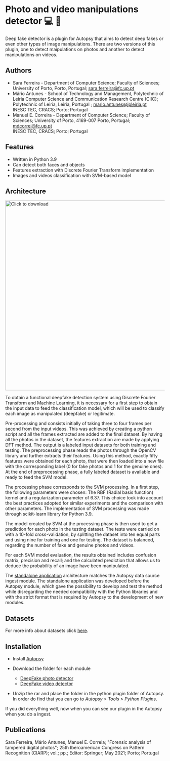 # Photo and video manipulations detector :computer: :mag_right:

Deep fake detector is a plugin for Autopsy that aims to detect deep fakes or even other types of image manipulations.
There are two versions of this plugin, one to detect maipulations on photos and another to detect manipulations on videos.

## Authors

- Sara Ferreira - Department of Computer Science; Faculty of Sciences; University of Porto, Porto, Portugal; sara.ferreira@fc.up.pt
- Mário Antunes - School of Technology and Management, Polytechnic of Leiria Computer Science and Communication Research Centre (CIIC); Polytechnic of Leiria, Leiria, Portugal ; mario.antunes@ipleiria.pt  <br>
  INESC TEC, CRACS; Porto; Portugal
- Manuel E. Correira - Department of Computer Science; Faculty of Sciences; University of Porto, 4169-007 Porto, Portugal;  mdcorrei@fc.up.pt <br>
INESC TEC, CRACS; Porto; Portugal 

## Features

- Written in Python 3.9 
- Can detect both faces and objects
- Features extraction with Discrete Fourier Transform implementation
- Images and videos classification with SVM-based model

## Architecture

<img src="https://github.com/saraferreirascf/Deep-fake-detector/blob/main/images/arquitetura-geral.png" alt="Click to download" width="600"/>

To obtain a functional deepfake detection system using Discrete Fourier Transform and Machine Learning, it is necessary for a first step to obtain the input data to feed the classification model, which will be used to classify each image as manipulated (deepfake) or legitimate. 

Pre-processing and consists initially of taking three to four frames per second from the input videos. This was achieved by creating a python script and all the frames extracted are added to the final dataset.
By having all the photos in the dataset, the features extraction are made by applying DFT method. The output is a labeled input datasets for both training and testing. The preprocessing phase reads the photos through the OpenCV library and further extracts their features. Using this method, exactly fifty features were obtained for each photo, that were then loaded into a new file with the corresponding label (0 for fake photos and 1 for the genuine ones). At the end of preprocessing phase, a fully labeled dataset is available and ready to feed the SVM model.

The processing phase corresponds to the SVM processing. In a first step, the following parameters were chosen: The RBF (Radial basis function) kernel and a regularization parameter of 6.37. This choice took into account the best practices adopted for similar experiments and the comparison with other parameters.
The implementation of SVM processing was made through scikit-learn library for Python 3.9.

The model created by SVM at the processing phase is then used to get a prediction for each photo in the testing dataset. The tests were carried on with a 10-fold cross-validation, by splitting the dataset into ten equal parts and using nine for training and one for testing. The dataset is balanced, regarding the number of fake and genuine photos and videos.

For each SVM model evaluation, the results obtained includes confusion matrix, precision and recall; and the calculated prediction that allows us to deduce the probability of an image have been manipulated.

The <a href="https://github.com/saraferreirascf/Deep-fake-detector/tree/main/Standalone_app" target="_blank">standalone application</a> architecture matches the Autopsy data source ingest module. The standalone application was developed before the Autopsy module, which gave the possibility to develop and test the method while disregarding the needed compatibility with the Python libraries and with the strict format that is required by Autopsy to the development of new modules.

## Datasets

For more info about datasets click <a href="https://github.com/saraferreirascf/Objects-faces-manipulations-dataset" target="_blank">here</a>.


## Installation

- Install <a href="https://www.autopsy.com/download/" target="_blank">Autopsy</a><br/>

<!--After that, you need to download our detector. Click on your prefered software in order to get the correct version for you.<br/>-->


<!--| Windows       | OSX           | Linux  |
| ------------- |:-------------:| -----:|
| <img src="https://github.com/saraferreirascf/Deep-fake-detector/blob/main/images/windows.png" alt="Click to download" width="50" href="https://www.autopsy.com/download/" /> | <img src="https://github.com/saraferreirascf/Deep-fake-detector/blob/main/images/apple.png" alt="Click to download" width="50" href="https://www.autopsy.com/download/"/> | <img src="https://github.com/saraferreirascf/Deep-fake-detector/blob/main/images/linux.png" alt="Click to download" width="50" href="https://www.autopsy.com/download/"/> |-->

- Download the folder for each module
  - <a href="https://github.com/saraferreirascf/Deep-fake-detector/tree/main/deepfake_photo" target="_blank">DeepFake photo detector</a><br/>
  - <a href="https://github.com/saraferreirascf/Deep-fake-detector/tree/main/deepfake_video" target="_blank">DeepFake video detector</a><br/>

- Unzip the rar and place the folder in the python plugin folder of Autopsy. In order do find that you can go to *Autopsy > Tools > Python Plugins*.

If you did everything well, now when you can see our plugin in the Autopsy when you do a ingest.

<!--## Demo-->

## Publications

Sara Ferreira, Mário Antunes, Manuel E. Correia; "Forensic analysis of tampered digital photos"; 25th Iberoamerican Congress on Pattern Recognition (CIARP); vol.; pp.; Editor: Springer; May 2021; Porto; Portugal


